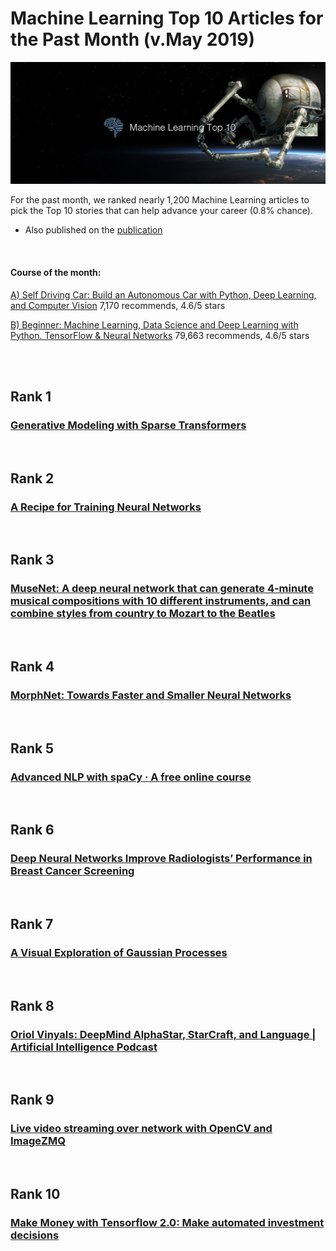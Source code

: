# Machine Learning Top 10 Articles for the Past Month (v.May 2019)

<img src="Top10-0519-ML.png" width="800" alt="Mybridge"></a>

For the past month, we ranked nearly 1,200 Machine Learning articles to pick the Top 10 stories that can help advance your career (0.8% chance).
 
* Also published on the [publication](https://goo.gl/h2JjqM)

<br>

#### Course of the month:

[A) Self Driving Car: Build an Autonomous Car with Python, Deep Learning, and Computer Vision](http://bit.ly/2DYJHye) 7,170 recommends, 4.6/5 stars

[B) Beginner: Machine Learning, Data Science and Deep Learning with Python. TensorFlow & Neural Networks](http://bit.ly/2FbgIcv) 79,663 recommends, 4.6/5 stars


<br>

<br>

## Rank 1
### [Generative Modeling with Sparse Transformers](https://openai.com/blog/sparse-transformer?utm_source=mybridge&utm_medium=blog&utm_campaign=read_more)


<br>

## Rank 2
### [A Recipe for Training Neural Networks](http://karpathy.github.io/2019/04/25/recipe?utm_source=mybridge&utm_medium=blog&utm_campaign=read_more)


<br>

## Rank 3
### [MuseNet: A deep neural network that can generate 4-minute musical compositions with 10 different instruments, and can combine styles from country to Mozart to the Beatles](https://openai.com/blog/musenet?utm_source=mybridge&utm_medium=blog&utm_campaign=read_more)


<br>

## Rank 4
### [MorphNet: Towards Faster and Smaller Neural Networks](https://ai.googleblog.com/2019/04/morphnet-towards-faster-and-smaller.html?utm_source=mybridge&utm_medium=blog&utm_campaign=read_more)


<br>

## Rank 5
### [Advanced NLP with spaCy · A free online course](https://course.spacy.io?utm_source=mybridge&utm_medium=blog&utm_campaign=read_more)


<br>

## Rank 6
### [Deep Neural Networks Improve Radiologists’ Performance in Breast Cancer Screening](https://medium.com/@jasonphang/deep-neural-networks-improve-radiologists-performance-in-breast-cancer-screening-565eb2bd3c9f?utm_source=mybridge&utm_medium=blog&utm_campaign=read_more)


<br>

## Rank 7
### [A Visual Exploration of Gaussian Processes](https://distill.pub/2019/visual-exploration-gaussian-processes?utm_source=mybridge&utm_medium=blog&utm_campaign=read_more)


<br>

## Rank 8
### [Oriol Vinyals: DeepMind AlphaStar, StarCraft, and Language | Artificial Intelligence Podcast](https://www.youtube.com/watch?v=Kedt2or9xlo?utm_source=mybridge&utm_medium=blog&utm_campaign=read_more)


<br>

## Rank 9
### [Live video streaming over network with OpenCV and ImageZMQ](https://www.pyimagesearch.com/2019/04/15/live-video-streaming-over-network-with-opencv-and-imagezmq?utm_source=mybridge&utm_medium=blog&utm_campaign=read_more)


<br>

## Rank 10
### [Make Money with Tensorflow 2.0: Make automated investment decisions](https://www.youtube.com/watch?v=WS9Nckd2kq0?utm_source=mybridge&utm_medium=blog&utm_campaign=read_more)
